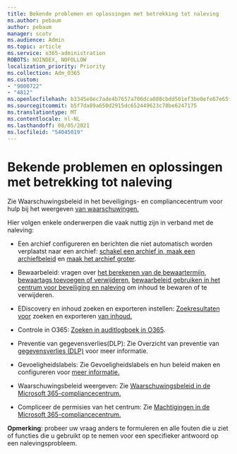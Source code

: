 ```yaml
---
title: Bekende problemen en oplossingen met betrekking tot naleving
ms.author: pebaum
author: pebaum
manager: scotv
ms.audience: Admin
ms.topic: article
ms.service: o365-administration
ROBOTS: NOINDEX, NOFOLLOW
localization_priority: Priority
ms.collection: Adm_O365
ms.custom:
- "9000722"
- "4812"
ms.openlocfilehash: b3345e8ec7ade4b7657a706dca088cbdd501ef3be0efe67e65facdabbaf5c98a
ms.sourcegitcommit: b5f7da89a650d2915dc652449623c78be6247175
ms.translationtype: MT
ms.contentlocale: nl-NL
ms.lasthandoff: 08/05/2021
ms.locfileid: "54045019"
---
```

# <a name="compliance-common-issues-and-resolutions"></a>Bekende problemen en oplossingen met betrekking tot naleving

Zie Waarschuwingsbeleid in het beveiligings- en compliancecentrum voor hulp bij het weergeven [van waarschuwingen.](/microsoft-365/compliance/alert-policies)

Hier volgen enkele onderwerpen die vaak nuttig zijn in verband met de naleving:

- Een archief configureren en berichten die niet automatisch worden verplaatst naar een archief: [schakel een archief in, maak een archiefbeleid](/microsoft-365/compliance/set-up-an-archive-and-deletion-policy-for-mailboxes) en [maak het archief groter](/microsoft-365/compliance/enable-unlimited-archiving).

- Bewaarbeleid: vragen over [het berekenen van de bewaartermijn](/exchange/security-and-compliance/messaging-records-management/retention-age), [bewaartags toevoegen of verwijderen](/exchange/security-and-compliance/messaging-records-management/add-or-remove-retention-tags), [bewaarbeleid gebruiken in het centrum voor beveiliging en naleving](/exchange/security-and-compliance/messaging-records-management/create-a-retention-policy) om inhoud te bewaren of te verwijderen.

- EDiscovery en inhoud zoeken en exporteren instellen: [Zoekresultaten voor](/microsoft-365/compliance/content-search) zoeken en exporteren [van inhoud.](/microsoft-365/compliance/export-search-results)

- Controle in O365: [Zoeken in auditlogboek in O365](/microsoft-365/compliance/search-the-audit-log-in-security-and-compliance).

- Preventie van gegevensverlies(DLP): Zie Overzicht van preventie van [gegevensverlies (DLP)](/microsoft-365/compliance/data-loss-prevention-policies) voor meer informatie.
 
- Gevoeligheidslabels: Zie Gevoeligheidslabels en hun beleid maken en configureren voor [meer informatie.](/microsoft-365/compliance/create-sensitivity-labels)

- Waarschuwingsbeleid weergeven: Zie [Waarschuwingsbeleid in de Microsoft 365-compliancecentrum.](/microsoft-365/compliance/alert-policies)

- Compliceer de permisies van het centrum: Zie [Machtigingen in de Microsoft 365-compliancecentrum.](/microsoft-365/compliance/microsoft-365-compliance-center-permissions)

**Opmerking**: probeer uw vraag anders te formuleren en alle fouten die u ziet of functies die u gebruikt op te nemen voor een specifieker antwoord op een nalevingsprobleem.
